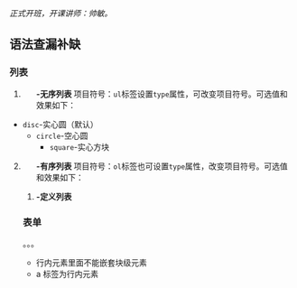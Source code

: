 *正式开班，开课讲师：帅敏。*

## 语法查漏补缺

### 列表

1. **<ul>-无序列表**
   项目符号：`ul`标签设置`type`属性，可改变项目符号。可选值和效果如下：

- `disc`-实心圆（默认）
  - `circle`-空心圆
    - `square`-实心方块

2. **<ol>-有序列表**
   项目符号：`ol`标签也可设置`type`属性，改变项目符号。可选值和效果如下：	



1. **<dl>-定义列表**

### 表单

。。。

- 行内元素里面不能嵌套块级元素
- a 标签为行内元素